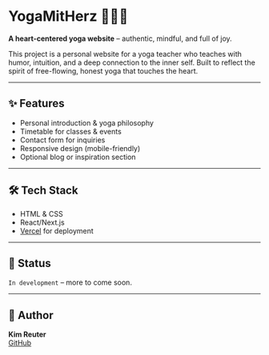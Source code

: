 # YogaMitHerz 🧘‍♀️💗

**A heart-centered yoga website** – authentic, mindful, and full of joy.

This project is a personal website for a yoga teacher who teaches with humor, intuition, and a deep connection to the inner self. Built to reflect the spirit of free-flowing, honest yoga that touches the heart.

---

## ✨ Features

- Personal introduction & yoga philosophy
- Timetable for classes & events
- Contact form for inquiries
- Responsive design (mobile-friendly)
- Optional blog or inspiration section

---

## 🛠 Tech Stack

- HTML & CSS
- React/Next.js
- [Vercel](https://vercel.com) for deployment

---

## 📍 Status

`In development` – more to come soon.

---

## 🤍 Author

**Kim Reuter**  
[GitHub](https://github.com/KimReuter)